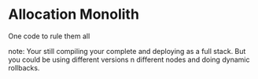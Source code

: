 #  Allocation Monolith

One code to rule them all

note:
  Your still compiling your complete and deploying as a full stack. But you could be using different versions n different nodes and doing dynamic rollbacks.

